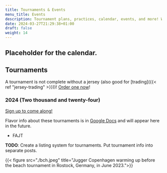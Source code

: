 ```yaml
---
title: Tournaments & Events
menu_title: Events
description: Tournament plans, practices, calendar, events, and more! What are we up to?
date: 2024-03-27T21:29:38+01:00
draft: false
weight: 14
---
```


## Placeholder for the calendar.

## Tournaments

A tournament is not complete without a jersey (also good for [trading]({{< ref "jersey-trading" >}}))! [Order one now](https://tinyurl.com/skolljersey)!

### 2024 (Two thousand and twenty-four)

[Sign up to come along!](https://forms.gle/2Q4bj4hBneLnrxtBA)

Flavor info about these tournaments is in [Google Docs](https://docs.google.com/presentation/d/1g816zuHbUddpkBhVUjT8g6rc5lEQ-qgtcQndeMBZ97E/edit?usp=sharing) and will appear here in the future.

- FAJT

**TODO**: Create a listing system for tournaments. Put tournament info into separate posts.

{{< figure src="./bch.jpeg" title="Jugger Copenhagen warming up before the beach tournament in Rostock, Germany, in June 2023.">}}
